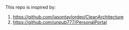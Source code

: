 This repo is inspired by:
<br/>
1. https://github.com/jasontaylordev/CleanArchitecture
2. https://github.com/unpub777/PersonalPortal
